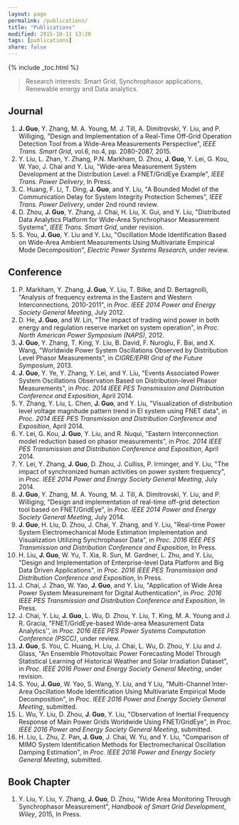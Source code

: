 ```yaml
---
layout: page
permalink: /publications/
title: "Publications"
modified: 2015-10-11 13:20
tags: [publications]
share: false
---
```

{% include _toc.html %}

> Research interests: Smart Grid, Synchrophasor applications, Renewable energy and Data analytics.

## Journal
1. **J. Guo**, Y. Zhang, M. A. Young, M. J. Till, A. Dimitrovski, Y. Liu, and P. Williging, "Design and Implementation of a Real-Time Off-Grid Operation Detection Tool from a Wide-Area Measurements Perspective", *IEEE Trans. Smart Grid*, vol.6, no.4, pp. 2080-2087, 2015. [<i class="fa fa-link"></i>](http://ieeexplore.ieee.org/lpdocs/epic03/wrapper.htm?arnumber=6894219)
2. Y. Liu, L. Zhan, Y. Zhang, P.N. Markham, D. Zhou, **J. Guo**, Y. Lei, G. Kou, W. Yao, J. Chai and Y. Liu, "Wide-area Measurement System Development at the Distribution Level: a FNET/GridEye Example", *IEEE Trans. Power Delivery*, In Press. [<i class="fa fa-link"></i>](https://ieeexplore.ieee.org/xpl/articleDetails.jsp?arnumber=7265090)
3. C. Huang, F. Li, T. Ding, **J. Guo**, and Y. Liu, "A Bounded Model of the Communication Delay for System Integrity Protection Schemes", *IEEE Trans. Power Delivery*, under 2nd round review.
4. D. Zhou, **J. Guo**, Y. Zhang, J. Chai, H. Liu, X. Gui, and Y. Liu, "Distributed Data Analytics Platform for Wide-Area Synchrophasor Measurement Systems", *IEEE Trans. Smart Grid*, under revision.
5. S. You, **J. Guo**, Y. Liu and Y. Liu, "Oscillation Mode Identification Based on Wide-Area Ambient Measurements Using Multivariate Empirical Mode Decomposition", *Electric Power Systems Research*, under review.

## Conference
1. P. Markham, Y. Zhang, **J. Guo**, Y. Liu, T. Bilke, and D. Bertagnolli, "Analysis of frequency extrema in the Eastern and Western Interconnections, 2010-2011", in *Proc. IEEE 2014 Power and Energy Society General Meeting*, July 2012. [<i class="fa fa-link"></i>](http://ieeexplore.ieee.org/lpdocs/epic03/wrapper.htm?arnumber=6345115)
2. D. He, **J. Guo**, and W. Lin, "The impact of trading wind power in both energy and regulation reserve market on system operation", in *Proc. North American Power Symposium (NAPS)*, 2012. [<i class="fa fa-link"></i>](http://ieeexplore.ieee.org/lpdocs/epic03/wrapper.htm?arnumber=6336399)
3. **J. Guo**, Y. Zhang, T. King, Y. Liu, B. David, F. Nuroglu, F. Bai, and X. Wang, "Worldwide Power System Oscillations Observed by Distribution Level Phasor Measurements", in *CIGRE/EPRI Grid of the Future Symposium*, 2013. [<i class="fa fa-file-pdf-o"></i>](/docs/2013-CIGRE-Oscillation.pdf)
4. **J. Guo**, Y. Ye, Y. Zhang, Y. Lei, and Y. Liu, "Events Associated Power System Oscillations Observation Based on Distribution-level Phasor Measurements", in *Proc. 2014 IEEE PES Transmission and Distribution Conference and Exposition*, April 2014.[<i class="fa fa-link"></i>](http://ieeexplore.ieee.org/lpdocs/epic03/wrapper.htm?arnumber=6863463)
5. Y. Zhang, Y. Liu, L. Chen, **J. Guo**, and Y. Liu, "Visualization of distribution level voltage magnitude pattern trend in EI system using FNET data", in *Proc. 2014 IEEE PES Transmission and Distribution Conference and Exposition*, April 2014. [<i class="fa fa-link"></i>](http://ieeexplore.ieee.org/lpdocs/epic03/wrapper.htm?arnumber=6863286)
6. Y. Lei, G. Kou, **J. Guo**, Y. Liu, and R. Nuqui, "Eastern Interconnection model reduction based on phasor measurements", in *Proc. 2014 IEEE PES Transmission and Distribution Conference and Exposition*, April 2014. [<i class="fa fa-link"></i>](http://ieeexplore.ieee.org/lpdocs/epic03/wrapper.htm?arnumber=6863418)
7. Y. Lei, Y. Zhang, **J. Guo**, D. Zhou, J. Culliss, P. Irminger, and Y. Liu, "The impact of synchronized human activities on power system frequency", in *Proc. IEEE 2014 Power and Energy Society General Meeting*, July 2014. [<i class="fa fa-link"></i>](http://ieeexplore.ieee.org/lpdocs/epic03/wrapper.htm?arnumber=6939472)
8. **J. Guo**, Y. Zhang, M. A. Young, M. J. Till, A. Dimitrovski, Y. Liu, and P. Williging, "Design and implementation of real-time off-grid detection tool based on FNET/GridEye", in *Proc. IEEE 2014 Power and Energy Society General Meeting*, July 2014. [<i class="fa fa-link"></i>](http://ieeexplore.ieee.org/lpdocs/epic03/wrapper.htm?arnumber=6939090)
9. **J. Guo**, H. Liu, D. Zhou, J. Chai, Y. Zhang, and Y. Liu, "Real-time Power System Electromechanical Mode Estimation Implementation and Visualization Utilizing Synchrophasor Data", in *Proc. 2016 IEEE PES Transmission and Distribution Conference and Exposition*, In Press. [<i class="fa fa-file-pdf-o"></i>](/docs/2016-TD-mode-estimation.pdf) 
10. H. Liu, **J. Guo**, W. Yu, T. Xia, R. Sun, M. Gardner, L. Zhu, and Y. Liu, "Design and Implementation of Enterprise-level Data Platform and Big Data Driven Applications", in *Proc. 2016 IEEE PES Transmission and Distribution Conference and Exposition*, In Press. [<i class="fa fa-file-pdf-o"></i>](/docs/2016-TD-BigData.pdf)
11. J. Chai, J. Zhao, W. Yao, **J. Guo**, and Y. Liu, "Application of Wide Area Power System Measurement for Digital Authentication", in *Proc. 2016 IEEE PES Transmission and Distribution Conference and Exposition*, In Press. [<i class="fa fa-file-pdf-o"></i>](/docs/2016-TD-Digital.pdf)  
12. J. Chai, Y. Liu, **J. Guo**, L. Wu, D. Zhou, Y. Liu, T. King, M. A. Young and J. R. Gracia, "FNET/GridEye-based Wide-area Measurement Data Analytics'', in *Proc. 2016 IEEE PES Power Systems Computation Conference (PSCC)*, under review.
13. **J. Guo**, S. You, C. Huang, H. Liu, J. Chai, L. Wu, D. Zhou, Y. Liu and J. Glass, "An Ensemble Photovoltaic Power Forecasting Model Through Statistical Learning of Historical Weather and Solar Irradiation Dataset", in *Proc. IEEE 2016 Power and Energy Society General Meeting*, under revision.
14. S. You, **J. Guo**, W. Yao, S. Wang, Y. Liu, and Y Liu, "Multi-Channel Inter-Area Oscillation Mode Identification Using Multivariate Empirical Mode Decomposition", in *Proc. IEEE 2016 Power and Energy Society General Meeting*, submitted. 
15. L. Wu, Y. Liu, D. Zhou, **J. Guo**, Y. Liu, "Observation of Inertial Frequency Response of Main Power Grids Worldwide Using FNET/GridEye", in *Proc. IEEE 2016 Power and Energy Society General Meeting*, submitted. 
16. H. Liu, L. Zhu, Z. Pan, **J. Guo**, J. Chai, W. Yu, and Y. Liu, "Comparison of MIMO System Identification Methods for Electromechanical Oscillation Damping Estimation", in *Proc. IEEE 2016 Power and Energy Society General Meeting*, submitted.  

## Book Chapter
1. Y. Liu, Y. Liu, Y. Zhang, **J. Guo**, D. Zhou, "Wide Area Monitoring Through Synchrophasor Measurement", *Handbook of Smart Grid Development*, *Wiley*, 2015, In Press.
